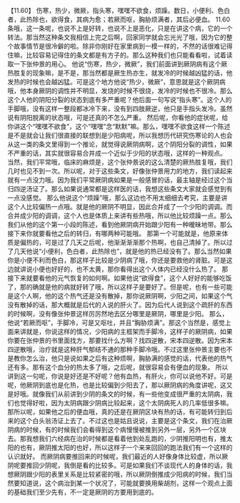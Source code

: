 【11.60】  伤寒，热少，微厥，指头寒，嘿嘿不欲食，烦躁。数日，小便利、色白者，此热除也，欲得食，其病为愈；若厥而呕，胸胁烦满者，其后必便血。
11.60条哦，这一条呢，也说不上是好转，也说不上是恶化，只是在讲这个病，它的一个转法。那当然这种条文我相信上完之后啊，回家同学就会忘光光了哦，因为它的整个故事情节是很冷僻的啦。除非你刚好在家里病到一模一样的，不然的话很难记得住嘛，比较容易记得住的条文都是有方子的。那么这种我们也只能看看啦，试着读取一下张仲景的用心。
他说“伤寒，热少，微厥”，我们前面讲到厥阴病有这个厥热胜复的现象嘛，是不是，那当然都是厥生热亦生，就发冷的时候越凶猛的话，他发热的时候也会越凶猛。可是这个地方他说“热少，微厥”，意思就是这个厥阴病哦，他本身厥阴的调性并不明显，发烧的时候不很烧，发冷的时候也不很冷。那么这个人他的阴阳分裂的状态到底有多严重呢？他后面一句写说“指头寒”。这个人的手脚哦，没有这样一整段都冰冷下来，没有到四肢厥逆，他只是手指头发冷。虽然说有阴阳脱离的状态哦，可是还真的不怎么严重。
然后呢，你看他的症状呢，给你讲这个“嘿嘿不欲食”，这个“嘿嘿”念“默默”嘛。那么，嘿嘿不欲食这样一个陈述是不是就会让我们很直接的联想到是少阳病呢，所以我想历代研究伤寒论的人也会从这一类的条文里得到一个推论，就觉得说厥阴病啊，这个阴阳分裂的调性，如果不严重的话，其实就很容易合并成一个近似于少阳的状态哦，这样的一种观点。
当然，我们平常哦，临床的麻烦是，这个张仲景说的这么清楚的厥热胜复哦，我们几时也见不到一次。所以呢，对于这些条文，好像张仲景用力的地方，我们读起来就有一点没力哦。因为我们平常厥阴病如果是一般感冒的话，最主轴是经过这个当归四逆汤证了。那么如果说通常都是这样医的话，我想这些条文大家就会感觉到有一点没感觉。
那么他说这个“烦躁”哦，那么这边也不用太细细去考究，主要是讲这个人比较偏热一点哦。就是他的厥阴不明显，因此合并成了一个少阳的调调。而合并成少阳的调调，这个人也是体质上来讲有些热哦，所以他比较烦躁一点。那么我们从他的这个第一小段的陈述，看到他厥阴病开始跟少阳有一种暧昧地带。那么接下来你就要看他之后的转归，有哪两种可能哦。
那第一个可能就是，他原来体质是偏热的，可是过了几天之后呢，他渐渐渐渐那个热啊，也自己清掉了。所以过了几天他说“小便利，色白者，此热除也”，就是他的热已经没有了。那么当然如果你是小便不利而色白，那这样子比较是少阴病了哦，你还是要救他的肾脏。可是这边就讲说小便也好好的，也不太黄，那你看得出这个人体内已经没什么热了。
那接下来就要看他的元气恢复的如何啊。如果他说“欲得食”，这个人好好的能够吃饭了，那的确就是他的病就好转了哦，所以这样子是要好了。但是呢，也有一些可能是这个人啊，他的这个热气还是没有散掉，那你说厥阴啊，少阳之间，如果这个气没有散掉的话，那大概就是后代的人说的肝火了。因为后代人说到这个疏肝的东西的时候啊，没有像张仲景这样厉厉然地去区分哪里是厥阴，哪里是少阳。
那么，他说“若厥而呕”，手脚冷，可是又呕吐，并且“胸胁烦满”。那这个当然是，感觉上面来讲就是，你说这样的情况，少阳病的主框架而手脚冷，这样子的厥阴病，如果你要在张仲景的书里面找方，那要找什么方啊？找四逆散，宋本四逆散。因为宋本四逆散哦，治疗就是这种肝气郁结不通的那种手脚冷哦。不过这里张仲景主要也不是教你怎么治，他只是说如果之后有这种烦啊，胸胁满的感觉的话，代表他的热气还有多。那有这个血分的热太多了哦，之后呢，就很容易会有便血的现象。
所以讲到这一句呢，你说是好还是不好呢？他有血热，有肝火，你可以说他不好。可是呢，他厥阴到底也是化热，也是比较偏到少阳去了，那以厥阴病的角度讲呢，这又是好哦。就像我们从前讲到少阴的条文的时候，有一些他变成很严重的太阴病，我们也觉得好啦，因为太阴病跟少阴病比较起来，这个太阴病死人的几率低很多嘛。
那所以呢，如果他之后的便血哦，真的还是在厥阴区块有热的话，有可能转归到后来的这个白头翁汤证上去了。不过这也是姑且说说，主要是这个条文，我们在治厥阴病的时候，有的时候我们会看得到这个病慢慢被推到另外一层，另外一个区块去。那我想我们六经病在治的时候都是看着他到处乱跑的，少阴推阳明也有，推太阳的也有，厥阴推太阳的也好，所以这样子一个来来回回的跑法我们有一个这样的认识就好。
而厥阴病要推回来的时候呢，我们最近的人好像身体比较虚，所以厥阴呢要推回少阴呢，我倒是看的比较多。可是如果我们不谈现代人的身体的话，我想厥阴跟少阳的表里关系是比较紧密的哦，所以厥阴倒推成少阳病的时候，我们当然要知道说，这个病治到某一个状况了，可能就要换用柴胡剂，这样一个观点上面的基础我们至少先有，不一定是厥阴的方要用到底的。
